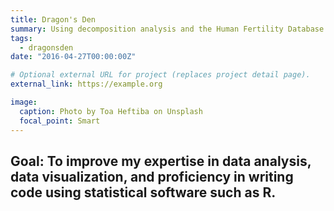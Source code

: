 ```yaml
---
title: Dragon's Den
summary: Using decomposition analysis and the Human Fertility Database to investigate the relationship between the decline in fertility and changes in the age of mothers and the parity of children in Canada since the Great Recession.
tags:
  - dragonsden
date: "2016-04-27T00:00:00Z"

# Optional external URL for project (replaces project detail page).
external_link: https://example.org

image:
  caption: Photo by Toa Heftiba on Unsplash
  focal_point: Smart
---
```


## Goal: To improve my expertise in data analysis, data visualization, and proficiency in writing code using statistical software such as R.
